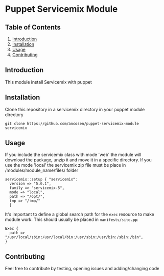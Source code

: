 Puppet Servicemix Module
========================

## <a name='TOC'>Table of Contents</a>

  1. [Introduction](#Introduction)
  1. [Installation](#Installation)
  1. [Usage](#Usage)
  1. [Contributing](#Contributing)

## <a name='Introduction'>Introduction</a>

This module install Servicemix with puppet

## <a name='Installation'>Installation</a>

Clone this repository in a servicemix directory in your puppet module directory

	git clone https://github.com/ancosen/puppet-servicemix-module servicemix

## <a name='Usage'>Usage</a>

If you include the servicemix class with mode 'web' the module will download the package, unzip it and move it 
in a specific directory. If you use the mode 'local' the servicemix zip file must be place in /modules/module_name/files/ 
folder

	servicemix::setup { "servicemix":
	  version => "5.0.1",
	  family => "servicemix-5",
	  mode => "local",
	  path => "/opt/",
	  tmp => "/tmp/"
	  }

It's important to define a global search path for the `exec` resource to make module work. 
This should usually be placed in `manifests/site.pp`:

	Exec {
	  path => "/usr/local/sbin:/usr/local/bin:/usr/sbin:/usr/bin:/sbin:/bin",
	}

## <a name='Contributing'>Contributing</a>

Feel free to contribute by testing, opening issues and adding/changing code
